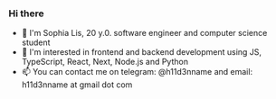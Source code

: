 ### Hi there
- 👋 I'm Sophia Lis, 20 y.0. software engineer and computer science student
- 👀 I'm interested in frontend and backend development using JS, TypeScript, React, Next, Node.js and Python
- 📫 You can contact me on telegram: @h11d3nname and email: h11d3nname at gmail dot com
